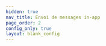 ```yaml
---
hidden: true
nav_title: Envoi de messages in-app
page_order: 2
config_only: true
layout: blank_config
---
```

